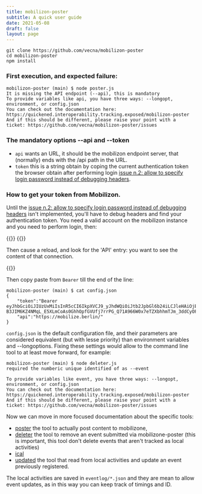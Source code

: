 ```yaml
---
title: mobilizon-poster
subtitle: A quick user guide
date: 2021-05-08
draft: false
layout: page
---
```



```
git clone https://github.com/vecna/mobilizon-poster
cd mobilizon-poster
npm install
```

### First execution, and expected failure:

```
mobilizon-poster (main) $ node poster.js 
It is missing the API endpoint (--api), this is mandatory
To provide variables like api, you have three ways: --longopt, environment, or config.json
You can check out the documentation here: https://quickened.interoperability.tracking.exposed/mobilizon-poster
And if this should be different, please raise your point with a ticket: https://github.com/vecna/mobilizon-poster/issues
```

### The mandatory options --api and --token

* `api` wants an URL, it should be the mobilizon endpoint server, that (normally) ends with the /api path in the URL.
* `token` this is a string obtain by coping the current authentication token the browser obtain after performing login [issue n.2: allow to specify login password instead of debugging headers](https://github.com/vecna/mobilizon-poster/issues/2).

### How to get your token from Mobilizon.

Until the [issue n.2: allow to specify login password instead of debugging headers](https://github.com/vecna/mobilizon-poster/issues/2) isn't implemented, you'll have to debug headers and find your authentication token. You need a valid account on the mobilizon instance and you need to perform login, then:

{{<bord-img href="/images/how-to-get-your-token-1.png">}}
{{<bord-img href="/images/how-to-get-your-token-2.png">}}

Then cause a reload, and look for the 'API' entry: you want to see the content of that connection.

{{<bord-img href="/images/how-to-get-your-token-3.png">}}

Then copy paste from `Bearer` till the end of the line:

```
mobilizon-poster (main) $ cat config.json 
{
    "token":"Bearer eyJhbGciOiJIUzUxMiIsInR5cCI6IkpXVCJ9_yJhdWQiOiJtb2JpbGl6b24iLCJleHAiOjE2MjI5NzUxNDYsImlhdCI6MTYyMDU1NTk0NiwiaXNzIjoibW9iaWxpem9uIiwianRpIjoiNTgwMjk0ZjMtOTI4ZS00MTE3LWJhNGQtNDBhMjk3ZGJiZWU5IiwibmJmIjoxNjIwNTU1OTQ1LCJzdWIiOiJVc2VyOjE0IiwidHlwIjoiYWNjZXNzIn0.UlcX5eM39-B3JIM6KZ4NMqL_E5XLmCoAs0GhhOpfGVUfj7rrPG_Q71A966W0x7eTZXbhhmTJm_3ddCyOFJG1Gw",
    "api":"https://mobilize.berlin/"
}
```

`config.json` is the default configuration file, and their parameters are considered equivalent (but with lesse priority) than environment variables and --longoptions. Fixing these settings would allow to the command line tool to at least move forward, for example:

```
mobilizon-poster (main) $ node deleter.js 
required the numberic unique identified of as --event

To provide variables like event, you have three ways: --longopt, environment, or config.json
You can check out the documentation here: https://quickened.interoperability.tracking.exposed/mobilizon-poster
And if this should be different, please raise your point with a ticket: https://github.com/vecna/mobilizon-poster/issues
```

Now we can move in more focused documentation about the specific tools:

* [poster](/mobilizon-poster-poster) the tool to actually post content to mobilizone,
* [deleter](/mobilizon-poster-deleter) the tool to remove an event submitted via mobilizone-poster (this is important, this tool don't delete events that aren't tracked as local activities)
* [ical](/mobilizon-poster-ical)
* [updated](/mobilizon-poster-updated) the tool that read from local activities and update an event previously registered.

The local activities are saved in `eventlog/*.json` and they are mean to allow event updates, as in this way you can keep track of timings and ID.
